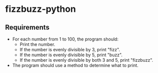 # fizzbuzz-python

## Requirements
- For each number from 1 to 100, the program should:
  - Print the number.
  - If the number is evenly divisible by 3, print "fizz".
  - If the number is evenly divisible by 5, print "buzz".
  - If the number is evenly divisible by both 3 and 5, print "fizzbuzz".
- The program should use a method to determine what to print.
